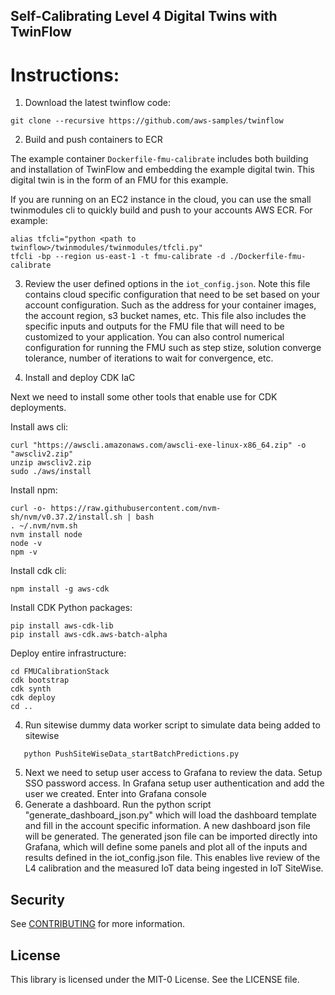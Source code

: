 ## Self-Calibrating Level 4 Digital Twins with TwinFlow


# Instructions:


1) Download the latest twinflow code: <br>     
```
git clone --recursive https://github.com/aws-samples/twinflow
```
2) Build and push containers to ECR

The example container ```Dockerfile-fmu-calibrate``` includes both building and installation of TwinFlow and embedding the example digital twin.  This digital twin is in the form of an FMU for this example.

If you are running on an EC2 instance in the cloud, you can use the small twinmodules cli to quickly build and push to your accounts AWS ECR. For example: <br>
```
alias tfcli="python <path to twinflow>/twinmodules/twinmodules/tfcli.py"
tfcli -bp --region us-east-1 -t fmu-calibrate -d ./Dockerfile-fmu-calibrate
```

3) Review the user defined options in the ```iot_config.json```.  Note this file contains cloud specific configuration that need to be set based on your account configuration.  Such as the address for your container images, the account region, s3 bucket names, etc.  This file also includes the specific inputs and outputs for the FMU file that will need to be customized to your application.  You can also control numerical configuration for running the FMU such as step stize, solution converge tolerance, number of iterations to wait for convergence, etc. 

3) Install and deploy CDK IaC

Next we need to install some other tools that enable use for CDK deployments.

Install aws cli:

```
curl "https://awscli.amazonaws.com/awscli-exe-linux-x86_64.zip" -o "awscliv2.zip"
unzip awscliv2.zip
sudo ./aws/install
```
Install npm:
```
curl -o- https://raw.githubusercontent.com/nvm-sh/nvm/v0.37.2/install.sh | bash
. ~/.nvm/nvm.sh
nvm install node
node -v
npm -v
```
Install cdk cli:
```
npm install -g aws-cdk
```

Install CDK Python packages:
```
pip install aws-cdk-lib
pip install aws-cdk.aws-batch-alpha
```

Deploy entire infrastructure:

```
cd FMUCalibrationStack
cdk bootstrap
cdk synth
cdk deploy
cd ..
```

4) Run sitewise dummy data worker script to simulate data being added to sitewise 

```
   python PushSiteWiseData_startBatchPredictions.py
```

5) Next we need to setup user access to Grafana to review the data. 
   Setup SSO password access. 
   In Grafana setup user authentication and add the user we created.
   Enter into Grafana console
6) Generate a dashboard. Run the python script "generate_dashboard_json.py" which will load the 
   dashboard template and fill in the account specific information. A new dashboard
   json file will be generated.  The generated json file can be imported directly into Grafana,
   which will define some panels and plot all of the inputs and results defined in the 
   iot_config.json file.  This enables live review of the L4 calibration and the measured
   IoT data being ingested in IoT SiteWise. 

## Security 

See [CONTRIBUTING](CONTRIBUTING.md#security-issue-notifications) for more information.


## License

This library is licensed under the MIT-0 License. See the LICENSE file.
